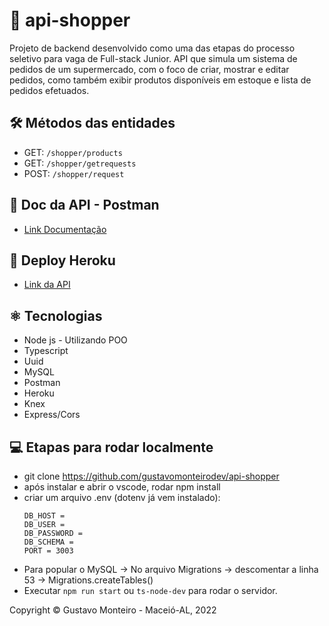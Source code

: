 # 🛒 api-shopper 

Projeto de backend desenvolvido como uma das etapas do processo seletivo para vaga de Full-stack Junior. API que simula um sistema de pedidos de um supermercado, com o foco de criar, mostrar e editar pedidos, como também exibir produtos disponíveis em estoque e lista de pedidos efetuados.

## 🛠 Métodos das entidades 
- GET: `/shopper/products` 
- GET: `/shopper/getrequests`
- POST: `/shopper/request` 

## 🧾 Doc da API - Postman 
- [Link Documentação](https://documenter.getpostman.com/view/21555811/2s8479ywdr)

## 🔗 Deploy Heroku 
- [Link da API](https://case-api-shopper.herokuapp.com)

## ⚛️ Tecnologias 
- Node js - Utilizando POO 
- Typescript
- Uuid
- MySQL
- Postman 
- Heroku
- Knex
- Express/Cors

## 💻 Etapas para rodar localmente
- git clone https://github.com/gustavomonteirodev/api-shopper
- após instalar e abrir o vscode, rodar npm install
- criar um arquivo .env (dotenv já vem instalado): 
   ```
   DB_HOST = 
   DB_USER = 
   DB_PASSWORD = 
   DB_SCHEMA =  
   PORT = 3003
   ```
- Para popular o MySQL -> No arquivo Migrations -> descomentar a linha 53 -> Migrations.createTables() 
- Executar `npm run start` ou `ts-node-dev` para rodar o servidor.

Copyright © Gustavo Monteiro - Maceió-AL, 2022
